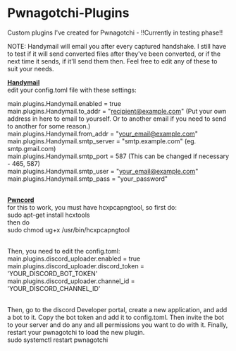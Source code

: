 # Pwnagotchi-Plugins
Custom plugins I've created for Pwnagotchi - !!Currently in testing phase!!

NOTE: Handymail will email you after every captured handshake.  I still have to test if it will send converted files after they've been converted, or if the next time it sends, if it'll send them then.  Feel free to edit any of these to suit your needs.

<B><U>Handymail</B></U><br>
edit your config.toml file with these settings:<br>

main.plugins.Handymail.enabled = true<br>
main.plugins.Handymail.to_addr = "recipient@example.com" (Put your own address in here to email to yourself.  Or to another email if you need to send to another for some reason.)<br>
main.plugins.Handymail.from_addr = "your_email@example.com"<br>
main.plugins.Handymail.smtp_server = "smtp.example.com" (eg. smtp.gmail.com)<br>
main.plugins.Handymail.smtp_port = 587 (This can be changed if necessary - 465, 587)<br>
main.plugins.Handymail.smtp_user = "your_email@example.com"<br>
main.plugins.Handymail.smtp_pass = "your_password"<br><br>

<B><U>Pwncord</B></U><br>
for this to work, you must have hcxpcapngtool, so first do:<br>
sudo apt-get install hcxtools<br>
then do<br>
sudo chmod ug+x /usr/bin/hcxpcapngtool<br><br>

Then, you need to edit the config.toml:<br>
main.plugins.discord_uploader.enabled = true<br>
main.plugins.discord_uploader.discord_token = 'YOUR_DISCORD_BOT_TOKEN'<br>
main.plugins.discord_uploader.channel_id = 'YOUR_DISCORD_CHANNEL_ID'<br><br>

Then, go to the discord Developer portal, create a new application, and add a bot to it.  Copy the bot token and add it to config.toml. Then invite the bot to your server and do any and all permissions you want to do with it.  Finally, restart your pwnagotchi to load the new plugin.<br>
sudo systemctl restart pwnagotchi<br><br>




